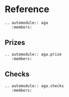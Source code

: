 # Reference

```{eval-rst}
.. automodule:: aga
   :members:
```

## Prizes

```{eval-rst}
.. automodule:: aga.prize
   :members:
```

## Checks

```{eval-rst}
.. automodule:: aga.checks
   :members:
```
